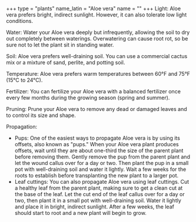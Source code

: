 +++
type            = "plants"
name_latin      = "Aloe vera"
name            = ""
+++
Light: Aloe vera prefers bright, indirect sunlight. However, it can also tolerate low light conditions.

Water: Water your Aloe vera deeply but infrequently, allowing the soil to dry out completely between waterings. Overwatering can cause root rot, so be sure not to let the plant sit in standing water.

Soil: Aloe vera prefers well-draining soil. You can use a commercial cactus mix or a mixture of sand, perlite, and potting soil.

Temperature: Aloe vera prefers warm temperatures between 60°F and 75°F (15°C to 24°C).

Fertilizer: You can fertilize your Aloe vera with a balanced fertilizer once every few months during the growing season (spring and summer).

Pruning: Prune your Aloe vera to remove any dead or damaged leaves and to control its size and shape.

Propagation:
* Pups: One of the easiest ways to propagate Aloe vera is by using its offsets, also known as "pups." When your Aloe vera plant produces offsets, wait until they are about one-third the size of the parent plant before removing them. Gently remove the pup from the parent plant and let the wound callus over for a day or two. Then plant the pup in a small pot with well-draining soil and water it lightly. Wait a few weeks for the roots to establish before transplanting the new plant to a larger pot.
* Leaf cuttings: You can also propagate Aloe vera using leaf cuttings. Cut a healthy leaf from the parent plant, making sure to get a clean cut at the base of the leaf. Let the cut end of the leaf callus over for a day or two, then plant it in a small pot with well-draining soil. Water it lightly and place it in bright, indirect sunlight. After a few weeks, the leaf should start to root and a new plant will begin to grow.